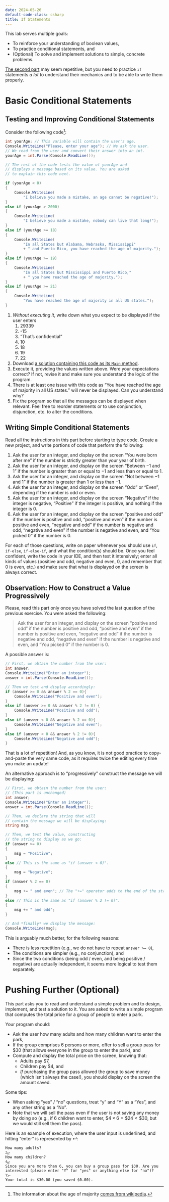 ```yaml
---
date: 2024-05-26
default-code-class: csharp
title: If Statements
---
```


This lab serves multiple goals:

- To reinforce your understanding of boolean values,
- To practice conditional statements, and
- (Optional) To solve and implement solutions to simple, concrete
  problems.

[The second part](#writing-simple-conditional-statements) may seem
repetitive, but you need to practice `if` statements *a lot* to
understand their mechanics and to be able to write them properly.

# Basic Conditional Statements

## Testing and Improving Conditional Statements

Consider the following code[^1]:

``` csharp
int yourAge; // This variable will contain the user's age.
Console.WriteLine("Please, enter your age"); // We ask the user.
// We read from the user and convert their answer into an int.
yourAge = int.Parse(Console.ReadLine()); 

// The rest of the code tests the value of yourAge and
// displays a message based on its value. You are asked
// to explain this code next.

if (yourAge < 0)
{
    Console.WriteLine(
        "I believe you made a mistake, an age cannot be negative!");
}
else if (yourAge > 2000)
{
    Console.WriteLine(
        "I believe you made a mistake, nobody can live that long!");
}
else if (yourAge >= 18)
{
    Console.WriteLine(
        "In all States but Alabama, Nebraska, Mississippi"
        + " and Puerto Rico, you have reached the age of majority.");
}
else if (yourAge >= 19)
{
    Console.WriteLine(
        "In all States but Mississippi and Puerto Rico,"
        + " you have reached the age of majority.");
}
else if (yourAge >= 21)
{
    Console.WriteLine(
        "You have reached the age of majority in all US states.");
}
```

1.  *Without executing it*, write down what you expect to be displayed
    if the user enters
    1.  29339
    2.  -15
    3.  “That’s confidential”
    4.  10
    5.  18
    6.  19
    7.  22
2.  Download [a solution containing this code as its `Main`
    method](./code/projects/voting_age.zip).
3.  Execute it, providing the values written above. Were your
    expectations correct? If not, revise it and make sure you understand
    the logic of the program.
4.  There is at least one issue with this code as “You have reached the
    age of majority in all US states.” will never be displayed. Can you
    understand why?
5.  Fix the program so that all the messages can be displayed when
    relevant. Feel free to reorder statements or to use conjunction,
    disjunction, etc. to alter the conditions.

## Writing Simple Conditional Statements

Read all the instructions in this part before starting to type code.
Create a new project, and write portions of code that perform the
following:

1.  Ask the user for an integer, and display on the screen “You were
    born after me” if the number is strictly greater than your year of
    birth.
2.  Ask the user for an integer, and display on the screen “Between $-1$
    and $1$” if the number is greater than or equal to $-1$ and less
    than or equal to $1$.
3.  Ask the user for an integer, and display on the screen “Not between
    $-1$ and $1$” if the number is greater than $1$ or less than $-1$.
4.  Ask the user for an integer, and display on the screen “Odd” or
    “Even”, depending if the number is odd or even.
5.  Ask the user for an integer, and display on the screen “Negative” if
    the integer is negative, “Positive” if the integer is positive, and
    nothing if the integer is $0$.
6.  Ask the user for an integer, and display on the screen “positive and
    odd” if the number is positive and odd, “positive and even” if the
    number is positive and even, “negative and odd” if the number is
    negative and odd, “negative and even” if the number is negative and
    even, and “You picked $0$” if the number is $0$.

For each of those questions, write on paper whenever you should use
`if`, `if-else`, `if-else-if`, and what the condition(s) should be. Once
you feel confident, write the code in your IDE, and then test it
intensively; enter all kinds of values (positive and odd, negative and
even, $0$, and remember that $0$ is even, etc.) and make sure that what
is displayed on the screen is always correct.

## Observation: How to Construct a Value Progressively

Please, read this part only once you have solved the last question of
the previous exercise. You were asked the following:

> Ask the user for an integer, and display on the screen “positive and
> odd” if the number is positive and odd, “positive and even” if the
> number is positive and even, “negative and odd” if the number is
> negative and odd, “negative and even” if the number is negative and
> even, and “You picked 0” if the number is 0.

A possible answer is:

``` csharp
// First, we obtain the number from the user:
int answer;
Console.WriteLine("Enter an integer");
answer = int.Parse(Console.ReadLine());

// Then we test and display accordingly:
if (answer >= 0 && answer % 2 == 0){
    Console.WriteLine("Positive and even");
}
else if (answer >= 0 && answer % 2 != 0) {
    Console.WriteLine("Positive and odd");  
}
else if (answer < 0 && answer % 2 == 0){
    Console.WriteLine("Negative and even");
}
else if (answer < 0 && answer % 2 != 0){
    Console.WriteLine("Negative and odd");
}
```

That is a lot of repetition! And, as you know, it is not good practice
to copy-and-paste the very same code, as it requires twice the editing
every time you make an update!

An alternative approach is to “progressively” construct the message we
will be displaying:

``` csharp
// First, we obtain the number from the user:
// (This part is unchanged)
int answer;
Console.WriteLine("Enter an integer");
answer = int.Parse(Console.ReadLine());

// Then, we declare the string that will
// contain the message we will be displaying:
string msg;

// Then, we test the value, constructing 
// the string to display as we go:
if (answer >= 0)
{
    msg = "Positive";
}
else // This is the same as "if (answer < 0)".
{
    msg = "Negative";
}
if (answer % 2 == 0) 
{
    msg += " and even"; // The "+=" operator adds to the end of the string
}    
else // This is the same as "if (answer % 2 != 0)".
{
    msg += " and odd";
}

// And *finally* we display the message:
Console.WriteLine(msg);
```

This is arguably much better, for the following reasons:

- There is less repetition (e.g., we do not have to repeat
  `answer >= 0`),
- The conditions are simpler (e.g., no conjunction), and
- Since the two conditions (being odd / even, and being positive /
  negative) are actually independent, it seems more logical to test them
  separately.

# Pushing Further (Optional)

This part asks you to read and understand a simple problem and to
design, implement, and test a solution to it. You are asked to write a
simple program that computes the total price for a group of people to
enter a park.

Your program should:

- Ask the user how many adults and how many children want to enter the
  park,
- If the group comprises $6$ persons or more, offer to sell a group pass
  for \$$30$ (that allows everyone in the group to enter the park), and
- Compute and display the total price on the screen, knowing that:
  - Adults pay \$$7$,
  - Children pay \$$4$, and
  - *If* purchasing the group pass allowed the group to save money
    (which isn’t always the case!), you should display on the screen the
    amount saved.

Some tips:

- When asking “yes” / “no” questions, treat “y” and “Y” as a “Yes”, and
  any other string as a “No”.
- Note that we will sell the pass even if the user is not saving any
  money by doing so (e.g., if 6 children want to enter,
  $\$4 \times 6 = \$24 < \$ 30$, but we would still sell them the pass).

Here is an example of execution, where the user input is underlined, and
hitting “enter” is represented by ↵:

``` text
How many adults?
2͟↵
How many children?
4͟↵
Since you are more than 6, you can buy a group pass for $30. Are you interested (please enter "Y" for "yes" or anything else for "no")?
Y͟↵
Your total is $30.00 (you saved $0.00).
```

[^1]: The information about the age of majority [comes from
    wikipedia](https://www.wikiwand.com/en/Age_of_majority).

